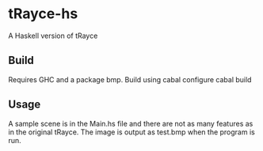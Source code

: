 tRayce-hs
=========

A Haskell version of tRayce

Build
-----

Requires GHC and a package bmp. Build using
    cabal configure
    cabal build

Usage
-----

A sample scene is in the Main.hs file and there are not as many features
as in the original tRayce. The image is output as test.bmp when the
program is run.
